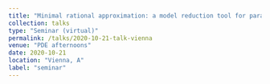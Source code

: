 ```yaml
---
title: "Minimal rational approximation: a model reduction tool for parametrized PDEs with resonances"
collection: talks
type: "Seminar (virtual)"
permalink: /talks/2020-10-21-talk-vienna
venue: "PDE afternoons"
date: 2020-10-21
location: "Vienna, A"
label: "seminar"
---
```

